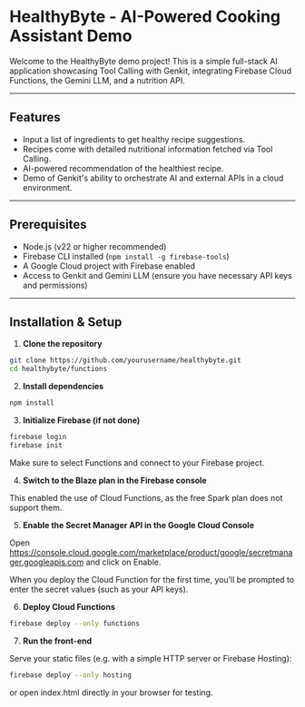 # HealthyByte - AI-Powered Cooking Assistant Demo

Welcome to the HealthyByte demo project! This is a simple full-stack AI application showcasing Tool Calling with Genkit, integrating Firebase Cloud Functions, the Gemini LLM, and a nutrition API.

---

## Features

- Input a list of ingredients to get healthy recipe suggestions.
- Recipes come with detailed nutritional information fetched via Tool Calling.
- AI-powered recommendation of the healthiest recipe.
- Demo of Genkit's ability to orchestrate AI and external APIs in a cloud environment.

---

## Prerequisites

- Node.js (v22 or higher recommended)
- Firebase CLI installed (`npm install -g firebase-tools`)
- A Google Cloud project with Firebase enabled
- Access to Genkit and Gemini LLM (ensure you have necessary API keys and permissions)

---

## Installation & Setup

1. **Clone the repository**

```bash
git clone https://github.com/yourusername/healthybyte.git
cd healthybyte/functions
```

2. **Install dependencies**

```bash
npm install
```

3. **Initialize Firebase (if not done)**

```bash
firebase login
firebase init
```

Make sure to select Functions and connect to your Firebase project.

4. **Switch to the Blaze plan in the Firebase console**

This enabled the use of Cloud Functions, as the free Spark plan does not support them.

5. **Enable the Secret Manager API in the Google Cloud Console**

Open https://console.cloud.google.com/marketplace/product/google/secretmanager.googleapis.com and click on Enable.

When you deploy the Cloud Function for the first time, you’ll be prompted to enter the secret values (such as your API keys).

6. **Deploy Cloud Functions**

```bash
firebase deploy --only functions
```

7. **Run the front-end**

Serve your static files (e.g. with a simple HTTP server or Firebase Hosting):

```bash
firebase deploy --only hosting
```

or open index.html directly in your browser for testing.



